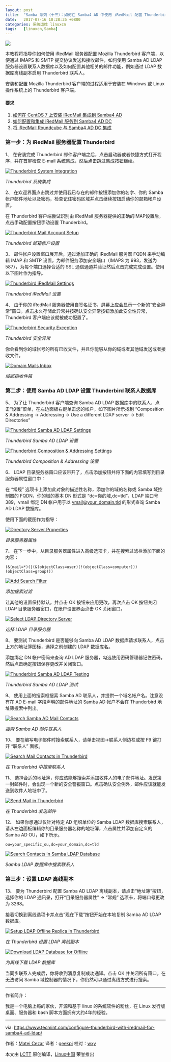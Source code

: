 ```yaml
---
layout: post
title:	"Samba 系列（十三）：如何在 Samba4 AD 中使用 iRedMail 配置 Thunderbird"
date:	2017-07-16 10:28:35 +0800 
categories:	系统运维 linuxcn 
tags:	[linuxcn,Samba]
---
```



![](/Asserts/Images/album/201707/16/102741t0ydnwvb00fw5gih.jpg)


本教程将指导你如何使用 iRedMail 服务器配置 Mozilla Thunderbird 客户端，以便通过 IMAPS 和 SMTP 提交协议发送和接收邮件，如何使用 Samba AD LDAP 服务器设置联系人数据库以及如何配置其他相关的邮件功能，例如通过 LDAP 数据库离线副本启用 Thunderbird 联系人。


安装和配置 Mozilla Thunderbird 客户端的过程适用于安装在 Windows 或 Linux 操作系统上的 Thunderbird 客户端。


#### 要求


1. [如何在 CentOS 7 上安装 iRedMail 集成到 Samba4 AD](/article-8567-1.html)
2. [如何配置和集成 iRedMail 服务到 Samba4 AD DC](/article-8673-1.html)
3. [将 iRedMail Roundcube 与 Samba4 AD DC 集成](/article-8678-1.html)


### 第一步：为 iRedMail 服务器配置 Thunderbird


1、 在安装完成 Thunderbird 邮件客户端之后，点击启动器或者快捷方式打开程序，并在首屏检查 E-mail 系统集成，然后点击跳过集成按钮继续。


[![Thunderbird System Integration](/Asserts/Images/album/201707/16/102839tjepooiiinlio1pn.png)](https://www.tecmint.com/wp-content/uploads/2017/05/Thunderbird-System-Integration.png)


*Thunderbird 系统集成*


2、 在欢迎界面点击跳过并使用我已存在的邮件按钮添加你的名字、你的 Samba 帐户邮件地址以及密码，检查记住密码区域并点击继续按钮启动你的邮箱帐户设置。


在 Thunderbird 客户端尝试识别由 iRedMail 服务器提供的正确的IMAP设置后，点击手动配置按钮手动设置 Thunderbird。


[![Thunderbird Mail Account Setup](/Asserts/Images/album/201707/16/102839wby27dnquz26259w.png)](https://www.tecmint.com/wp-content/uploads/2017/05/Thunderbird-Mail-Account-Setup.png)


*Thunderbird 邮箱帐户设置*


3、 邮件帐户设置窗口展开后，通过添加正确的 iRedMail 服务器 FQDN 来手动编辑 IMAP 和 SMTP 设置，为邮件服务添加安全端口（IMAPS 为 993，发送为 587），为每个端口选择合适的 SSL 通信通道并验证然后点击完成完成设置。使用以下图片作为指导。


[![Thunderbird iRedMail Settings](/Asserts/Images/album/201707/16/102841vytn1ijaq88lrnyg.png)](https://www.tecmint.com/wp-content/uploads/2017/05/Thunderbird-iRedMail-Settings.png)


*Thunderbird iRedMail 设置*


4、 由于你的 iRedMail 服务器使用自签名证书，屏幕上应会显示一个新的“安全异常”窗口。点击永久存储此异常并按确认安全异常按钮添加此安全性异常，Thunderbird 客户端应该就被成功配置了。


[![Thunderbird Security Exception](/Asserts/Images/album/201707/16/102841azq4afeeey4otik5.png)](https://www.tecmint.com/wp-content/uploads/2017/05/Thunderbird-Security-Exception.png)


*Thunderbird 安全异常*


你会看到你的域帐号的所有已收文件，并且你能够从你的域或者其他域发送或者接收文件。


[![Domain Mails Inbox](/Asserts/Images/album/201707/16/102842sv5bhrcmwwwxladn.png)](https://www.tecmint.com/wp-content/uploads/2017/05/Domain-Mails-Inbox.png)


*域邮箱收件箱*


### 第二步：使用 Samba AD LDAP 设置 Thunderbird 联系人数据库


5、 为了让 Thunderbird 客户端查询 Samba AD LDAP 数据库中的联系人，点击“设置”菜单，在左边面板右键单击您的帐户，如下图片所示找到 “Composition & Addressing → Addressing → Use a different LDAP server → Edit Directories”


[![Thunderbird Samba AD LDAP Settings](/Asserts/Images/album/201707/16/102844g1x8889ij8mcp1p9.png)](https://www.tecmint.com/wp-content/uploads/2017/05/Thunderbird-Samba-AD-LDAP-Settings.png)


*Thunderbird Samba AD LDAP 设置*


[![Thunderbird Composition & Addressing Settings](/Asserts/Images/album/201707/16/102846v0gk2u2asf2suz3a.png)](https://www.tecmint.com/wp-content/uploads/2017/05/Thunderbird-Composition-Addressing-Settings.png)


*Thunderbird Composition & Addressing 设置*


6、 LDAP 目录服务器窗口应该带开了，点击添加按钮并将下面的内容填写到目录服务器属性窗口中：


在 “常规” 选项卡上添加此对象的描述性名称，添加你的域的名称或 Samba 域控制器的 FQDN，你的域的基本 DN 形式是 “dc=你的域,dc=tld”，LDAP 端口号 389，vmail 绑定 DN 帐户用于以 [vmail@your\_domain.tld](mailto:vmail@your_domain.tld) 的形式查询 Samba AD LDAP 数据库。


使用下面的截图作为指导：


[![Directory Server Properties](/Asserts/Images/album/201707/16/102847v78sh2n8in7t7sxk.png)](https://www.tecmint.com/wp-content/uploads/2017/05/Directory-Server-Properties.png)


*目录服务器属性*


7、 在下一步中，从目录服务器属性进入高级选项卡，并在搜索过滤栏添加下面的内容：



```
(&(mail=*)(|(&(objectClass=user)(!(objectClass=computer)))(objectClass=group)))

```

[![Add Search Filter](/Asserts/Images/album/201707/16/102849jxeha6x2x7zz7h46.png)](https://www.tecmint.com/wp-content/uploads/2017/05/Add-Search-Filter.png)


*添加搜索过滤*


让其他的设置保持默认，并点击 OK 按钮来应用更改，再次点击 OK 按钮关闭 LDAP 目录服务器窗口，在账户设置界面点击 OK 关闭窗口。


[![Select LDAP Directory Server](/Asserts/Images/album/201707/16/102849g203jzj118j0j0of.png)](https://www.tecmint.com/wp-content/uploads/2017/05/Select-LDAP-Directory-Server.png)


*选择 LDAP 目录服务器*


8、 要测试 Thunderbird 是否能够向 Samba AD LDAP 数据库请求联系人，点击上方的地址簿图标，选择之前创建的 LDAP 数据库名。


添加绑定 DN 帐户密码来查询 AD LDAP 服务器，勾选使用密码管理器记住密码，然后点击确定按钮保存更改并关闭窗口。


[![Thunderbird Samba AD LDAP Testing](/Asserts/Images/album/201707/16/102851ju3a4o9ff73wlalu.png)](https://www.tecmint.com/wp-content/uploads/2017/05/Thunderbird-Samba-AD-LDAP-Testing.png)


*Thunderbird Samba AD LDAP 测试*


9、 使用上面的搜索框搜索 Samba AD 联系人，并提供一个域名帐户名。注意没有在 AD E-mail 字段声明的邮件地址的 Samba AD 帐户不会在 Thunderbird 地址簿搜索中列出。


[![Search Samba AD Mail Contacts](/Asserts/Images/album/201707/16/102851k9u2lc922sol9lnl.png)](https://www.tecmint.com/wp-content/uploads/2017/05/Search-Samba-AD-Mail-Contacts.png)


*搜索 Samba AD 邮件联系人*


10、 要在编写电子邮件时搜索联系人，请单击视图→联系人侧边栏或按 F9 键打开 “联系人” 面板。


[![Search Mail Contacts in Thunderbird](/Asserts/Images/album/201707/16/102851sz9tqziid811lidz.png)](https://www.tecmint.com/wp-content/uploads/2017/05/Search-Mail-Contact-in-Thunderbird.png)


*在 Thunderbird 中搜索联系人*


11、 选择合适的地址簿，你应该能够搜索并添加收件人的电子邮件地址。发送第一封邮件时，会出现一个新的安全警报窗口。点击确认安全例外，邮件应该就能发送到收件人地址中了。


[![Send Mail in Thunderbird](/Asserts/Images/album/201707/16/102852mund9oftwof9ggad.jpg)](https://www.tecmint.com/wp-content/uploads/2017/05/Send-Mail-in-Thunderbird.jpg)


*在 Thunderbird 发送邮件*


12、 如果你想通过仅针对特定 AD 组织单位的 Samba LDAP 数据库搜索联系人，请从左边面板编辑你的目录服务器名称的地址簿，点击属性并添加自定义的 Samba AD OU，如下所示。



```
ou=your_specific_ou,dc=your_domain,dc=tld 

```

[![Search Contacts in Samba LDAP Database](/Asserts/Images/album/201707/16/102853tj3zx9f73ooi329d.png)](https://www.tecmint.com/wp-content/uploads/2017/05/Search-Contacts-in-Samba-LDAP-Database.png)


*Samba LDAP 数据库中搜索联系人*


### 第三步：设置 LDAP 离线副本


13、 要为 Thunderbird 配置 Samba AD LDAP 离线副本，请点击“地址簿”按钮，选择你的 LDAP 通讯录，打开“目录服务器属性” -> “常规” 选项卡，将端口号更改为 3268。


接着切换到离线选项卡并点击“现在下载”按钮开始在本地复制 Samba AD LDAP 数据库。


[![Setup LDAP Offline Replica in Thunderbird](/Asserts/Images/album/201707/16/102854nt2w9t5e3bmxcem5.png)](https://www.tecmint.com/wp-content/uploads/2017/05/Setup-LDAP-Offline-Replica-in-Thunderbird.png)


*在 Thunderbird 设置 LDAP 离线副本*


[![Download LDAP Database for Offline](/Asserts/Images/album/201707/16/102856bglkkczbbqzbqxxv.png)](https://www.tecmint.com/wp-content/uploads/2017/05/Download-Samba-LDAP-Database-Offline.png)


*为离线下载 LDAP 数据库*


当同步联系人完成后，你将收到消息复制成功通知。点击 OK 并关闭所有窗口。在无法访问 Samba 域控制器的情况下，你仍然可以通过离线方式进行搜索。




---


作者简介：


我是一个电脑上瘾的家伙，开源和基于 linux 的系统软件的粉丝，在 Linux 发行版桌面、服务器和 bash 脚本方面拥有大约4年的经验。




---


via: <https://www.tecmint.com/configure-thunderbird-with-iredmail-for-samba4-ad-ldap/>


作者：[Matei Cezar](https://www.tecmint.com/author/cezarmatei/) 译者：[geekpi](https://github.com/geekpi) 校对：[wxy](https://github.com/wxy)


本文由 [LCTT](https://github.com/LCTT/TranslateProject) 原创编译，[Linux中国](https://linux.cn/) 荣誉推出
